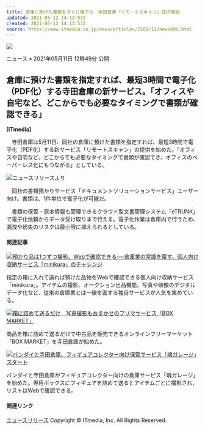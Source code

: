 ```yaml
---
title: 倉庫に預けた書類をすぐに電子化　寺田倉庫「リモートスキャン」提供開始
updated: 2021-05-12 14:13:53Z
created: 2021-05-12 14:13:53Z
source: https://www.itmedia.co.jp/news/articles/2105/11/news090.html
---
```


[![](https://image.itmedia.co.jp/topics/images/dx/articleheader.png)](https://www.itmedia.co.jp/topics/dx.html)

ニュース
»  2021年05月11日 12時49分 公開

## 倉庫に預けた書類を指定すれば、最短3時間で電子化（PDF化）する寺田倉庫の新サービス。「オフィスや自宅など、どこからでも必要なタイミングで書類が確認できる」

**[ITmedia]**

　寺田倉庫は5月11日、同社の倉庫に預けた書類を指定すれば、最短3時間で電子化（PDF化）する新サービス「リモートスキャン」の提供を始めた。「オフィスや自宅など、どこからでも必要なタイミングで書類が確認でき、オフィスのペーパーレス化にもつながる」としている。

[![](https://image.itmedia.co.jp/news/articles/2105/11/yx_TERA.jpg)](https://image.itmedia.co.jp/l/im/news/articles/2105/11/l_yx_TERA.jpg)ニュースリリースより

　同社の書類預かりサービス「ドキュメントソリューションサービス」ユーザー向け。書類は、1件単位で電子化が可能だ。

　書類の保管・原本情報も管理できるクラウド型文書管理システム「eTRUNK」で電子化依頼からデータ受け取りまで行える。電子化作業は倉庫内で行うため、漏洩や紛失のリスクは最小限に抑えられるとしている。

#### 関連記事

[![](https://image.itmedia.co.jp/news/articles/1409/05/news030.jpg)預かり品は1つずつ撮影、Webで確認できる──倉庫業の常識を覆す、個人向け収納サービス「minikura」のチャレンジ](https://www.itmedia.co.jp/news/articles/1409/05/news030.html)

指定の箱に入れて送れば預けた品物をWebで確認できる個人向け収納サービス「minikura」。アイテムの撮影、オークション出品機能、写真や映像のデジタルデータ化など、従来の倉庫業とは一線を画する独自サービスが人気を集めている。

[![](https://image.itmedia.co.jp/news/articles/1407/24/news109.jpg)箱に詰めて送るだけ　写真撮影もおまかせのフリマサービス「BOX MARKET」](https://www.itmedia.co.jp/news/articles/1407/24/news109.html)

商品を箱に詰めて送るだけで中古品を販売できるオンラインフリーマーケット「BOX MARKET」を寺田倉庫が始めた。

[![](https://image.itmedia.co.jp/news/articles/1405/09/news165.jpg)バンダイと寺田倉庫、フィギュアコレクター向け保管サービス「魂ガレージ」スタート](https://www.itmedia.co.jp/news/articles/1405/09/news165.html)

バンダイと寺田倉庫がフィギュアコレクター向けの倉庫サービス「魂ガレージ」を始めた。専用ボックスにフィギュアを詰めて送るとアイテムごとに撮影され、リストはWebで確認できる。

#### 関連リンク

[ニュースリリース](https://www.terrada.co.jp/ja/news/10667/)
Copyright © ITmedia, Inc. All Rights Reserved.